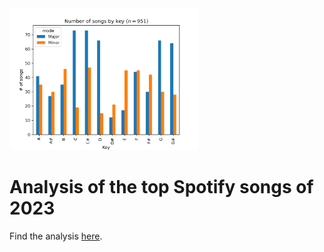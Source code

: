 <img src="./graphs/key_mode_bar.png" width="60%" alt="Number of songs by key.">

# Analysis of the top Spotify songs of 2023

Find the analysis [here](./spotify2023.ipynb).
